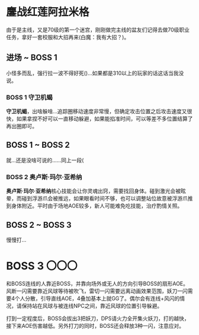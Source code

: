 # 鏖战红莲阿拉米格

由于是主线，又是70级的第一个迷宫，刚刚做完主线的盆友们记得去做70级职业任务，拿好一套校服和大招再来(白魔：我有大招？)。

## 进场 ~ BOSS 1 

小怪多而乱，强行拉一波不得好死()…如果都是310以上的玩家的话这话当我没说。

### BOSS 1 守卫机蝎
**守卫机蝎**，出啥躲啥…追踪圈移动速度非常慢，但确定攻击位置之后攻击速度又很快，如果拿捏不好可以一直移动躲避，如果能掐准时间，可以等差不多位置结算了再出圈即可。

## BOSS 1 ~ BOSS 2

就…还是没啥可说的……同上一段(

### BOSS 2 奥卢斯·玛尔·亚希纳 

**奥卢斯·玛尔·亚希纳**核心技能会让你灵魂出窍，需要找回身体。碰到激光会被眩晕，而碰到浮游爪会被推远，如果眼看时间不够，也可以调整站位故意被浮游爪推到身体附近。平时由于场地AOE较多，新人可能难免吃技能，<Role name="healer" />治疗酌情关照。

## BOSS 2 ~ BOSS 3

慢慢打…

# BOSS 3 〇〇〇
和BOSS连线的人靠近BOSS，并靠向场外或无人的方向引导BOSS的扇形AOE。风断一闪需要靠近风球等待被吹飞，雷切一闪需要远离动画效果范围，妖刀一闪需要4个人分散，引导直线AOE，4叠加基本上就GG了。偶尔会有连线+风闪的情况，请保持站在风球与被连线NPC之间，靠近风球的位置引导躲避。

打到一定程度后，BOSS会拔出3把妖刀，<Role name="dps" />DPS请火力全开集火妖刀，打的越快，接下来AOE伤害越低。另外打刀的同时，BOSS还会释放3种一闪，注意应对。

